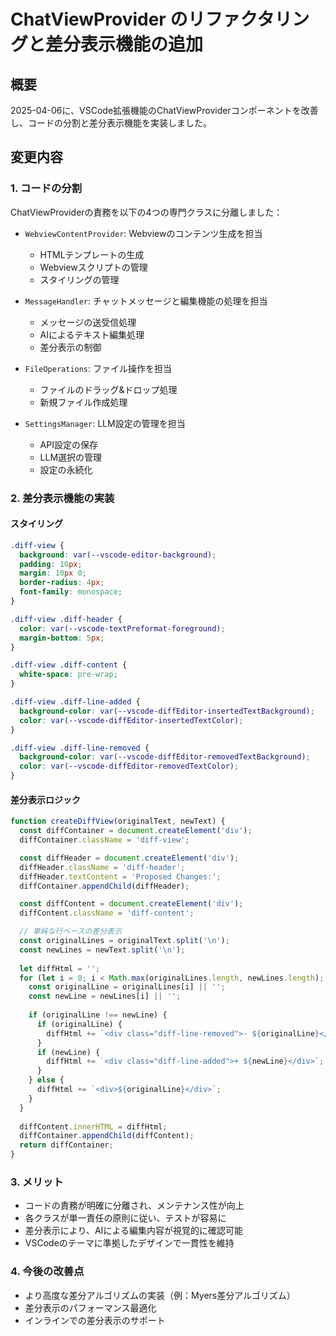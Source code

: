 # ChatViewProvider のリファクタリングと差分表示機能の追加

## 概要
2025-04-06に、VSCode拡張機能のChatViewProviderコンポーネントを改善し、コードの分割と差分表示機能を実装しました。

## 変更内容

### 1. コードの分割
ChatViewProviderの責務を以下の4つの専門クラスに分離しました：

- `WebviewContentProvider`: Webviewのコンテンツ生成を担当
  - HTMLテンプレートの生成
  - Webviewスクリプトの管理
  - スタイリングの管理

- `MessageHandler`: チャットメッセージと編集機能の処理を担当
  - メッセージの送受信処理
  - AIによるテキスト編集処理
  - 差分表示の制御

- `FileOperations`: ファイル操作を担当
  - ファイルのドラッグ&ドロップ処理
  - 新規ファイル作成処理

- `SettingsManager`: LLM設定の管理を担当
  - API設定の保存
  - LLM選択の管理
  - 設定の永続化

### 2. 差分表示機能の実装

#### スタイリング
```css
.diff-view {
  background: var(--vscode-editor-background);
  padding: 10px;
  margin: 10px 0;
  border-radius: 4px;
  font-family: monospace;
}

.diff-view .diff-header {
  color: var(--vscode-textPreformat-foreground);
  margin-bottom: 5px;
}

.diff-view .diff-content {
  white-space: pre-wrap;
}

.diff-view .diff-line-added {
  background-color: var(--vscode-diffEditor-insertedTextBackground);
  color: var(--vscode-diffEditor-insertedTextColor);
}

.diff-view .diff-line-removed {
  background-color: var(--vscode-diffEditor-removedTextBackground);
  color: var(--vscode-diffEditor-removedTextColor);
}
```

#### 差分表示ロジック
```javascript
function createDiffView(originalText, newText) {
  const diffContainer = document.createElement('div');
  diffContainer.className = 'diff-view';

  const diffHeader = document.createElement('div');
  diffHeader.className = 'diff-header';
  diffHeader.textContent = 'Proposed Changes:';
  diffContainer.appendChild(diffHeader);

  const diffContent = document.createElement('div');
  diffContent.className = 'diff-content';

  // 単純な行ベースの差分表示
  const originalLines = originalText.split('\n');
  const newLines = newText.split('\n');
  
  let diffHtml = '';
  for (let i = 0; i < Math.max(originalLines.length, newLines.length); i++) {
    const originalLine = originalLines[i] || '';
    const newLine = newLines[i] || '';
    
    if (originalLine !== newLine) {
      if (originalLine) {
        diffHtml += `<div class="diff-line-removed">- ${originalLine}</div>`;
      }
      if (newLine) {
        diffHtml += `<div class="diff-line-added">+ ${newLine}</div>`;
      }
    } else {
      diffHtml += `<div>${originalLine}</div>`;
    }
  }
  
  diffContent.innerHTML = diffHtml;
  diffContainer.appendChild(diffContent);
  return diffContainer;
}
```

### 3. メリット
- コードの責務が明確に分離され、メンテナンス性が向上
- 各クラスが単一責任の原則に従い、テストが容易に
- 差分表示により、AIによる編集内容が視覚的に確認可能
- VSCodeのテーマに準拠したデザインで一貫性を維持

### 4. 今後の改善点
- より高度な差分アルゴリズムの実装（例：Myers差分アルゴリズム）
- 差分表示のパフォーマンス最適化
- インラインでの差分表示のサポート